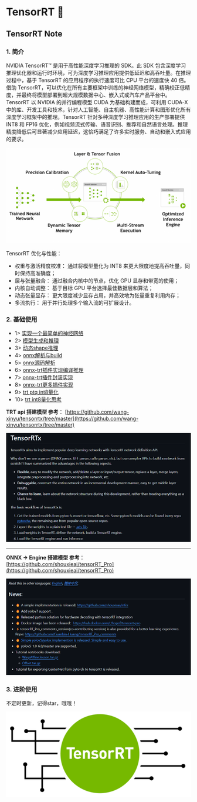 # TensorRT :100:

## TensorRT Note

### 1. 简介
NVIDIA TensorRT™ 是用于高性能深度学习推理的 SDK。此 SDK 包含深度学习推理优化器和运行时环境，可为深度学习推理应用提供低延迟和高吞吐量。在推理过程中，基于 TensorRT 的应用程序的执行速度可比 CPU 平台的速度快 40 倍。借助 TensorRT，可以优化在所有主要框架中训练的神经网络模型，精确校正低精度，并最终将模型部署到超大规模数据中心、嵌入式或汽车产品平台中。TensorRT 以 NVIDIA 的并行编程模型 CUDA 为基础构建而成，可利用 CUDA-X 中的库、开发工具和技术，针对人工智能、自主机器、高性能计算和图形优化所有深度学习框架中的推理。TensorRT 针对多种深度学习推理应用的生产部署提供 INT8 和 FP16 优化，例如视频流式传输、语音识别、推荐和自然语言处理。推理精度降低后可显著减少应用延迟，这恰巧满足了许多实时服务、自动和嵌入式应用的要求。

![](./workspace/trt-info.png)

TensorRT 优化与性能：

- 权重与激活精度校准： 通过将模型量化为 INT8 来更大限度地提高吞吐量，同时保持高准确度；
- 层与张量融合： 通过融合内核中的节点，优化 GPU 显存和带宽的使用；
- 内核自动调整： 基于目标 GPU 平台选择最佳数据层和算法；
- 动态张量显存： 更大限度减少显存占用，并高效地为张量重复利用内存；
- 多流执行：     用于并行处理多个输入流的可扩展设计。

### 2. 基础使用

- 1> [实现一个最简单的神经网络](https://github.com/cvdong/TensorRT_dong/blob/main/src/base_src_1.cpp)
- 2> [模型生成和推理](https://github.com/cvdong/TensorRT_dong/blob/main/src/base_src_2.cpp)
- 3> [动态shape推理](https://github.com/cvdong/TensorRT_dong/blob/main/src/base_src_3.cpp)
- 4> [onnx解析与build](https://github.com/cvdong/TensorRT_dong/blob/main/src/base_src_4.cpp)
- 5> [onnx源码解析](https://github.com/cvdong/TensorRT_dong/blob/main/src/base_src_5.cpp)
- 6> [onnx-trt插件实现编译推理](https://github.com/cvdong/TensorRT_dong/tree/main/src/onnx-plugin)
- 7> [onnx-trt插件封装实现](https://github.com/cvdong/TensorRT_dong/tree/main/src/onnx-package-plugin)
- 8> [onnx-trt更多插件实现](https://github.com/cvdong/TensorRT_dong/tree/main/src/onnx-package-plugin-2)
- 9> [trt ptq int8量化](https://github.com/cvdong/TensorRT_dong/blob/main/src/base_src_6.cpp)
- 10> [trt int8量化思考](https://github.com/cvdong/TensorRT_dong/blob/main/src/%E9%87%8F%E5%8C%96%E6%B5%81%E7%A8%8B%E4%BB%A5%E5%8F%8Aint8%20plugin.txt)

**TRT api 搭建模型 参考**：
[https://github.com/wang-xinyu/tensorrtx/tree/master](https://github.com/wang-xinyu/tensorrtx/tree/master)

![Alt text](./workspace/tensorRTx.jpg)

---

**ONNX -> Engine 搭建模型 参考**：
[https://github.com/shouxieai/tensorRT_Pro](https://github.com/shouxieai/tensorRT_Pro)

![Alt text](./workspace/tensorrtPro.png)

### 3. 进阶使用


不定时更新，记得star，哦哦！


![](./workspace/tensorrt-logo.png)

